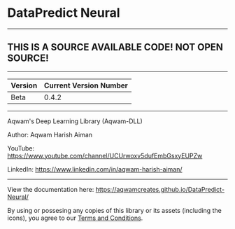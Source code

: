 # DataPredict Neural

--------------------------------------------------------------------

## THIS IS A SOURCE AVAILABLE CODE! NOT OPEN SOURCE! 

--------------------------------------------------------------------

| Version | Current Version Number |
|---------|------------------------|
| Beta    | 0.4.2                  |

--------------------------------------------------------------------

Aqwam's Deep Learning Library (Aqwam-DLL)

Author: Aqwam Harish Aiman
	
YouTube: https://www.youtube.com/channel/UCUrwoxv5dufEmbGsxyEUPZw
	
LinkedIn: https://www.linkedin.com/in/aqwam-harish-aiman/
	
--------------------------------------------------------------------

View the documentation here: https://aqwamcreates.github.io/DataPredict-Neural/

By using or possesing any copies of this library or its assets (including the icons), you agree to our [Terms and Conditions](docs/TermsAndConditions.md).
